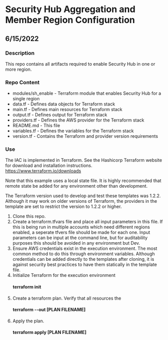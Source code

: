 # Security Hub Aggregation and Member Region Configuration
## 6/15/2022

### Description
This repo contains all artifacts required to enable Security Hub in one or more region. 


### Repo Content
- modules/sh_enable - Terraform module that enables Security Hub for a single region
- data.tf  - Defines data objects for Terraform stack
- main.tf  - Defines main resources for Terraform stack 
- output.tf  - Defines output for Terraform stack
- providers.tf  - Defines the AWS provider for the Terraform stack
- README.md - This file
- variables.tf - Defines the variables for the Terraform stack
- version.tf - Contains the Terraform and provider version requirements


### Use
The IAC is implemented in Terraform.  See the Hashicorp Terraform 
website for download and installation instructions.
https://www.terraform.io/downloads

Note that this example uses a local state file.  It is highly recommended that
remote state be added for any environment other than development.

The Terraform version used to develop and test these templates was 1.2.2. Although 
it may work on older versions of Terraform, the providers in the template are set to restrict
the version to 1.2.2 or higher.

1. Clone this repo. 
2. Create a terraform.tfvars file and place all input parameters in this file.  If this is 
   being run in multiple accounts which need different regions enabled, a seperate tfvers file
   should be made for each one.  Input parameters can be input at the command line, but for 
   auditability purposes this should be avoided in any environment but Dev.
3. Ensure AWS credentials exist in the execution environment.  The most common 
   method to do this through environment variables.  Although credentials
      can be added directly to the templates after cloning, it is against security best
      practices to have them statically in the template file.
4. Initialize Terraform for the execution environment
   #### terraform init
5. Create a terraform plan. Verify that all resources the 
   #### terraform --out [PLAN FILENAME]
6. Apply the plan.
   #### terraform apply [PLAN FILENAME]

